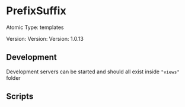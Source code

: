 # PrefixSuffix

Atomic Type: templates

Version: Version: Version: 1.0.13





## Development

Development servers can be started and should all exist inside `"views"` folder

## Scripts
